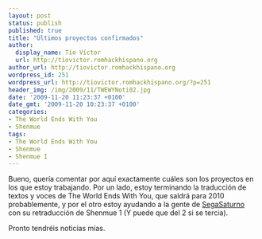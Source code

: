 ```yaml
---
layout: post
status: publish
published: true
title: "Últimos proyectos confirmados"
author:
  display_name: Tío Víctor
  url: http://tiovictor.romhackhispano.org
author_url: http://tiovictor.romhackhispano.org
wordpress_id: 251
wordpress_url: http://tiovictor.romhackhispano.org/?p=251
header_img: /img/2009/11/TWEWYNoti02.jpg
date: '2009-11-20 11:23:37 +0100'
date_gmt: '2009-11-20 10:23:37 +0100'
categories:
- The World Ends With You
- Shenmue
tags:
- The World Ends With You
- Shenmue
- Shenmue I
---
```

Bueno, quería comentar por aquí exactamente cuáles son los proyectos en los que estoy trabajando. Por un lado, estoy terminando la traducción de textos y voces de The World Ends With You, que saldrá para 2010 probablemente, y por el otro estoy ayudando a la gente de <a href="http://www.segasaturno.com" target="_blank">SegaSaturno</a> con su retraducción de Shenmue 1 (Y puede que del 2 si se tercia).

Pronto tendréis noticias mías.